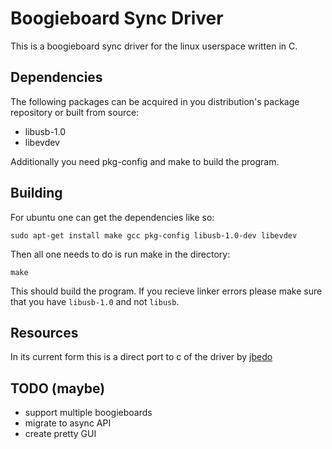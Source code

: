 # Boogieboard Sync Driver

This is a boogieboard sync driver for the linux userspace written in C.

## Dependencies
The following packages can be acquired in you distribution's package repository or built from source:

* libusb-1.0
* libevdev

Additionally you need pkg-config and make to build the program.

## Building

For ubuntu one can get the dependencies like so:

	sudo apt-get install make gcc pkg-config libusb-1.0-dev libevdev

Then all one needs to do is run make in the directory:

	make

This should build the program. If you recieve linker errors please make sure that you have `libusb-1.0` and not `libusb`.

## Resources
In its current form this is a direct port to c of the driver by [jbedo](https://github.com/jbedo/boogiesync-tablet)

## TODO (maybe)

* support multiple boogieboards
* migrate to async API
* create pretty GUI

